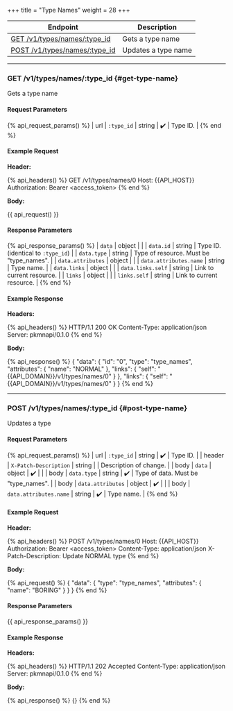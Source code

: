 +++
title = "Type Names"
weight = 28
+++

| Endpoint                                         | Description         |
|--------------------------------------------------|---------------------|
| [GET /v1/types/names/:type_id](#get-type-name)   | Gets a type name    |
| [POST /v1/types/names/:type_id](#post-type-name) | Updates a type name |

---

### GET /v1/types/names/:type_id {#get-type-name}

Gets a type name

#### Request Parameters

{% api_request_params() %}
| url | `:type_id` | string | ✔️ | Type ID. |
{% end %}

#### Example Request

**Header:**

{% api_headers() %}
GET /v1/types/names/0
Host: {{API_HOST}}
Authorization: Bearer <access_token>
{% end %}

**Body:**

{{ api_request() }}

#### Response Parameters

{% api_response_params() %}
| `data`                 | object |                                         |
| `data.id`              | string | Type ID. (identical to `:type_id`)      |
| `data.type`            | string | Type of resource. Must be "type_names". |
| `data.attributes`      | object |                                         |
| `data.attributes.name` | string | Type name.                              |
| `data.links`           | object |                                         |
| `data.links.self`      | string | Link to current resource.               |
| `links`                | object |                                         |
| `links.self`           | string | Link to current resource.               |
{% end %}

#### Example Response

**Headers:**

{% api_headers() %}
HTTP/1.1 200 OK
Content-Type: application/json
Server: pkmnapi/0.1.0
{% end %}

**Body:**

{% api_response() %}
{
    "data": {
        "id": "0",
        "type": "type_names",
        "attributes": {
            "name": "NORMAL"
        },
        "links": {
            "self": "{{API_DOMAIN}}/v1/types/names/0"
        }
    },
    "links": {
        "self": "{{API_DOMAIN}}/v1/types/names/0"
    }
}
{% end %}

---

### POST /v1/types/names/:type_id {#post-type-name}

Updates a type

#### Request Parameters

{% api_request_params() %}
| url    | `:type_id`             | string | ✔️ | Type ID.                            |
| header | `X-Patch-Description`  | string |   | Description of change.              |
| body   | `data`                 | object | ✔️ |                                     |
| body   | `data.type`            | string | ✔️ | Type of data. Must be "type_names". |
| body   | `data.attributes`      | object | ✔️ |                                     |
| body   | `data.attributes.name` | string | ✔️ | Type name.                          |
{% end %}

#### Example Request

**Header:**

{% api_headers() %}
POST /v1/types/names/0
Host: {{API_HOST}}
Authorization: Bearer <access_token>
Content-Type: application/json
X-Patch-Description: Update NORMAL type
{% end %}

**Body:**

{% api_request() %}
{
    "data": {
        "type": "type_names",
        "attributes": {
            "name": "BORING"
        }
    }
}
{% end %}

#### Response Parameters

{{ api_response_params() }}

#### Example Response

**Headers:**

{% api_headers() %}
HTTP/1.1 202 Accepted
Content-Type: application/json
Server: pkmnapi/0.1.0
{% end %}

**Body:**

{% api_response() %}
{}
{% end %}
